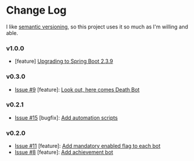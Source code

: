 # Change Log

I like [semantic versioning](https://semver.org/), so this project uses it so much as I'm willing and able.

### v1.0.0
* [feature] [Upgrading to Spring Boot 2.3.9](https://github.com/Ubunfu/mc-log-bot/pull/18)

### v0.3.0
* [Issue #9](https://github.com/Ubunfu/mc-log-bot/issues/9) [feature]:
[Look out, here comes Death Bot](https://github.com/Ubunfu/mc-log-bot/pull/17)

### v0.2.1
* [Issue #15](https://github.com/Ubunfu/mc-log-bot/issues/15) [bugfix]:
[Add automation scripts](https://github.com/Ubunfu/mc-log-bot/pull/15)

### v0.2.0
* [Issue #11](https://github.com/Ubunfu/mc-log-bot/issues/11) [feature]:
[Add mandatory enabled flag to each bot](https://github.com/Ubunfu/mc-log-bot/pull/13)
* [Issue #8](https://github.com/Ubunfu/mc-log-bot/issues/11) [feature]:
[Add achievement bot](https://github.com/Ubunfu/mc-log-bot/pull/14)